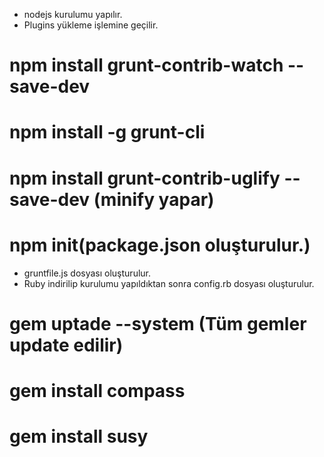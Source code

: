 - nodejs kurulumu yapılır.
- Plugins yükleme işlemine geçilir.
# npm install grunt-contrib-watch --save-dev
# npm install -g grunt-cli
# npm install grunt-contrib-uglify --save-dev (minify yapar)
# npm init(package.json oluşturulur.)
- gruntfile.js dosyası oluşturulur.
- Ruby indirilip kurulumu yapıldıktan sonra config.rb dosyası oluşturulur.
# gem uptade --system (Tüm gemler update edilir)
# gem install compass
# gem install susy